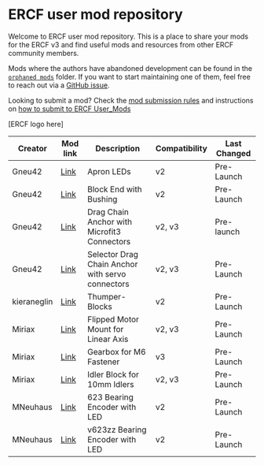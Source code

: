 # ERCF user mod repository

Welcome to ERCF user mod repository. This is a place to share your mods for the ERCF v3 and find useful mods and resources from other ERCF community members.

Mods where the authors have abandoned development can be found in the [`orphaned mods`](./orphaned_mods/) folder. If you want to start maintaining one of them, feel free to reach out via a [GitHub issue](https://github.com/Enraged-Rabbit-Community/ERCF_v3/issues/new/choose).

Looking to submit a mod? Check the [mod submission rules](https://github.com/Enraged-Rabbit-Community/ERCF_v3/blob/main/User_Mods/Mod-Submission-Rules.md) and instructions on [how to submit to ERCF User_Mods](https://github.com/Enraged-Rabbit-Community/ERCF_v3/blob/main/User_Mods/How-to-Submit-to-User-Mods.md)

\[ERCF logo here\]


| Creator | Mod link | Description | Compatibility | Last Changed |
| --- | --- | --- | --- | --- |
| Gneu42 | [Link](Gneu42/Apron_Leds) | Apron LEDs | v2 | Pre-Launch |
| Gneu42 | [Link](Gneu42/Block_End_with_Bushings) | Block End with Bushing | v2 | Pre-Launch |
| Gneu42 | [Link](Gneu42/Drag_Chain_Anchor_With_Microfit3) | Drag Chain Anchor with Microfit3 Connectors | v2, v3 | Pre-launch |
| Gneu42 | [Link](Gneu42/Selector_Drag_chain_Anchor_with_servo_connectors) | Selector Drag Chain Anchor with servo connectors | v2, v3 | Pre-Launch |
| kieraneglin | [Link](https://github.com/Enraged-Rabbit-Community/ERCF_v3/tree/main/User_Mods/kieraneglin/Thumper-Blocks) | Thumper-Blocks | v2 | Pre-Launch
| Miriax | [Link](Miriax/Linear_Axis_Idler_Block_Flipped_Motor) | Flipped Motor Mount for Linear Axis | v2, v3 | Pre-Launch |
| Miriax | [Link](Miriax/Gearbox_for_M6) | Gearbox for M6 Fastener | v3 | Pre-Launch |
| Miriax | [Link](Miriax/Linear_Axis_Idler_Block_for_10mm_Idlers) | Idler Block for 10mm Idlers | v2, v3 | Pre-Launch |
| MNeuhaus | [Link](Mneuhaus/623_Bearing_with_LEDs) | 623 Bearing Encoder with LED | v2 | Pre-Launch |
| MNeuhaus | [Link](Mneuhaus/v623zz_Bearing_with_LEDs) | v623zz Bearing Encoder with LED | v2 | Pre-Launch |

